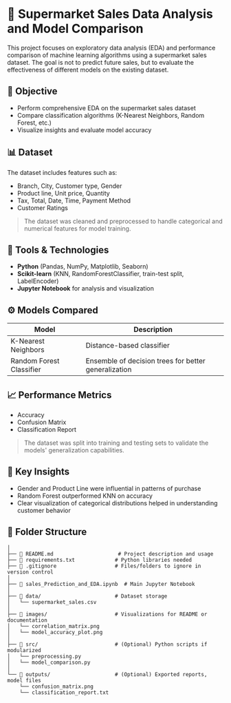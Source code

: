 
# 🛒 Supermarket Sales Data Analysis and Model Comparison

This project focuses on exploratory data analysis (EDA) and performance comparison of machine learning algorithms using a supermarket sales dataset. The goal is not to predict future sales, but to evaluate the effectiveness of different models on the existing dataset.

## 📌 Objective

- Perform comprehensive EDA on the supermarket sales dataset
- Compare classification algorithms (K-Nearest Neighbors, Random Forest, etc.)
- Visualize insights and evaluate model accuracy

## 📊 Dataset

The dataset includes features such as:
- Branch, City, Customer type, Gender
- Product line, Unit price, Quantity
- Tax, Total, Date, Time, Payment Method
- Customer Ratings

> The dataset was cleaned and preprocessed to handle categorical and numerical features for model training.

## 🧰 Tools & Technologies

- **Python** (Pandas, NumPy, Matplotlib, Seaborn)
- **Scikit-learn** (KNN, RandomForestClassifier, train-test split, LabelEncoder)
- **Jupyter Notebook** for analysis and visualization

## ⚙️ Models Compared

| Model                  | Description                                  |
|------------------------|----------------------------------------------|
| K-Nearest Neighbors    | Distance-based classifier                    |
| Random Forest Classifier | Ensemble of decision trees for better generalization |

## 📈 Performance Metrics

- Accuracy
- Confusion Matrix
- Classification Report

> The dataset was split into training and testing sets to validate the models' generalization capabilities.

## 📌 Key Insights

- Gender and Product Line were influential in patterns of purchase
- Random Forest outperformed KNN on accuracy
- Clear visualization of categorical distributions helped in understanding customer behavior

## 📂 Folder Structure
```supermarket-sales-analysis/
│
├── 📄 README.md                     # Project description and usage
├── 📄 requirements.txt             # Python libraries needed
├── 📄 .gitignore                   # Files/folders to ignore in version control
│
├── 📒 sales_Prediction_and_EDA.ipynb  # Main Jupyter Notebook
│
├── 📁 data/                        # Dataset storage
│   └── supermarket_sales.csv
│
├── 📁 images/                      # Visualizations for README or documentation
│   └── correlation_matrix.png
│   └── model_accuracy_plot.png
│
├── 📁 src/                         # (Optional) Python scripts if modularized
│   └── preprocessing.py
│   └── model_comparison.py
│
└── 📁 outputs/                     # (Optional) Exported reports, model files
    └── confusion_matrix.png
    └── classification_report.txt

